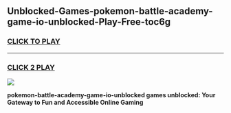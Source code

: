 
## Unblocked-Games-pokemon-battle-academy-game-io-unblocked-Play-Free-toc6g
<h3>
<a href="https://premium76.site?title=pokemon-battle-academy-game-io-unblocked&ref=10A">CLICK TO PLAY</a></h3>
<hr>

<h3>
<a href="https://premium76.site?title=pokemon-battle-academy-game-io-unblocked&ref=10A">CLICK 2 PLAY</a>
  
</h3>

<a href="https://premium76.site?title=pokemon-battle-academy-game-io-unblocked&ref=10A"><img src="https://clearcache.store/games.png"></a>


**pokemon-battle-academy-game-io-unblocked games unblocked: Your Gateway to Fun and Accessible Online Gaming**
